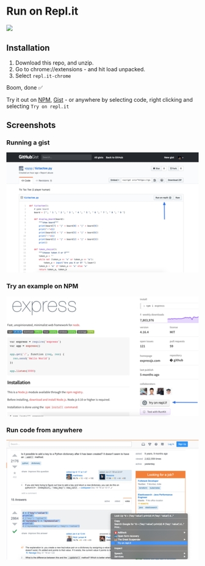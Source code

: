 <p align="center">
  <h1>Run on Repl.it</h1>
  <img src="https://dsh.re/84837">
</p>

## Installation
1. Download this repo, and unzip.
2. Go to chrome://extensions - and hit load unpacked.
3. Select `repl.it-chrome`

Boom, done ✅

Try it out on [NPM](https://www.npmjs.com/package/express), [Gist](https://gist.github.com/anlai2/94a4cb49b4807995c04020e1154ee5a4#) - or anywhere by selecting code, right clicking and selecting `Try on repl.it`

## Screenshots

### Running a gist
![](store-images/gist.png)

### Try an example on NPM
![](store-images/npm.png)

### Run code from anywhere
![](store-images/context%20menu.png)
